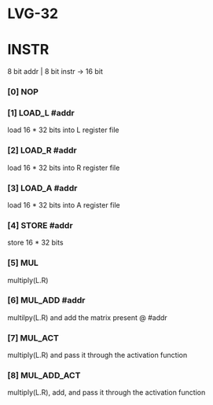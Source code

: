 # LVG-32

# INSTR
8 bit addr | 8 bit instr -> 16 bit

### [0] NOP
### [1] LOAD_L #addr
load 16 * 32 bits into L register file
### [2] LOAD_R #addr
load 16 * 32 bits into R register file
### [3] LOAD_A #addr
load 16 * 32 bits into A register file
### [4] STORE #addr
store 16 * 32 bits
### [5] MUL
multiply(L.R)
### [6] MUL_ADD #addr
multilpy(L.R) and add the matrix present @ #addr
### [7] MUL_ACT
multiply(L.R) and pass it through the activation function
### [8] MUL_ADD_ACT
multiply(L.R), add, and pass it through the activation function
